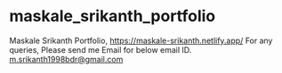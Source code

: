 # maskale_srikanth_portfolio
Maskale Srikanth Portfolio, https://maskale-srikanth.netlify.app/
For any queries, Please send me Email for below email ID. 
m.srikanth1998bdr@gmail.com

